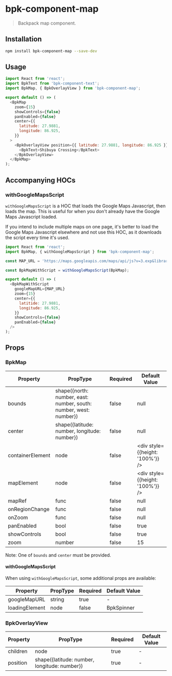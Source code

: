 # bpk-component-map

> Backpack map component.

## Installation

```sh
npm install bpk-component-map --save-dev
```

## Usage

```js
import React from 'react';
import BpkText from 'bpk-component-text';
import BpkMap, { BpkOverlayView } from 'bpk-component-map';

export default () => (
  <BpkMap
    zoom={15}
    showControls={false}
    panEnabled={false}
    center={{
      latitude: 27.9881,
      longitude: 86.925,
    }}
  >
    <BpkOverlayView position={{ latitude: 27.9881, longitude: 86.925 }}>
      <BpkText>Shibuya Crossing</BpkText>
    </BpkOverlayView>
  </BpkMap>
);
```

## Accompanying HOCs

### withGoogleMapsScript

`withGoogleMapsScript` is a HOC that loads the Google Maps Javascript, then loads the map. This is useful for when you don't already have the Google Maps Javascript loaded.

If you intend to include multiple maps on one page, it's better to load the Google Maps Javascript elsewhere and not use this HOC, as it downloads the script every time it's used.

```js
import React from 'react';
import BpkMap, { withGoogleMapsScript } from 'bpk-component-map';

const MAP_URL = 'https://maps.googleapis.com/maps/api/js?v=3.exp&libraries=geometry,drawing,places';

const BpkMapWithScript = withGoogleMapsScript(BpkMap);

export default () => (
  <BpkMapWithScript
    googleMapURL={MAP_URL}
    zoom={15}
    center={{
      latitide: 27.9881,
      longitude: 86.925,
    }}
    showControls={false}
    panEnabled={false}
  />
);
```

## Props

### BpkMap

| Property	       | PropType                                                          | Required                 | Default Value                    |
| ---------------- | ----------------------------------------------------------------- | ------------------------ | -------------------------------- |
| bounds           | shape({north: number, east: number, south: number, west: number}) | false                    | null                             |
| center           | shape({latitude: number, longitude: number})                      | false                    | null                             |
| containerElement | node                                                              | false                    | <div style={{height: '100%'}} /> |
| mapElement       | node                                                              | false                    | <div style={{height: '100%'}} /> |
| mapRef           | func                                                              | false                    | null                             |
| onRegionChange   | func                                                              | false                    | null                             |
| onZoom           | func                                                              | false                    | null                             |
| panEnabled       | bool                                                              | false                    | true                             |
| showControls     | bool                                                              | false                    | true                             |
| zoom             | number                                                            | false                    | 15                               |

Note: One of `bounds` and `center` must be provided.

#### withGoogleMapsScript

When using `withGoogleMapsScript`, some additional props are available:

| Property	       | PropType                                     | Required                  | Default Value  |
| ---------------- | -------------------------------------------- | ------------------------- | -------------- |
| googleMapURL     | string                                       | true                      | -              |
| loadingElement   | node                                         | false                     | BpkSpinner     |

### BpkOverlayView

| Property	       | PropType                                     | Required                 | Default Value      |
| ---------------- | -------------------------------------------- | ------------------------ | ------------------ |
| children         | node                                         | true                     | -                  |
| position         | shape({latitude: number, longitude: number}) | true                     | -                  |
